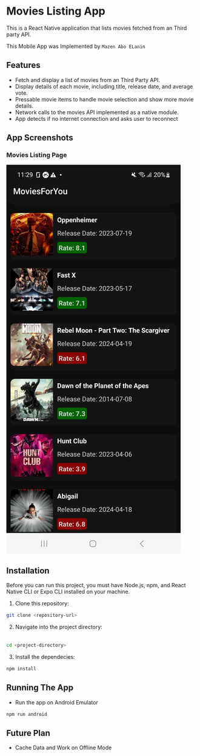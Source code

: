 # Movies Listing App

This is a React Native application that lists movies fetched from an  Third party API.

This Mobile App was Implemented by `Mazen Abo ELanin`

## Features

- Fetch and display a list of movies from an Third Party API.
- Display details of each movie, including title, release date, and average vote.
- Pressable movie items to handle movie selection and show more movie details.
- Network calls to the movies API implemented as a
native module.
- App detects if no internet connection and asks user to reconnect


## App Screenshots

### Movies Listing Page

![alt movie-listing-page](./screenshots/movie-listing-page.jpg)


## Installation

Before you can run this project, you must have Node.js, npm, and React Native CLI or Expo CLI installed on your machine.

1. Clone this repository:

```bash
git clone <repository-url>
```

2. Navigate into the project directory:

```bash

cd <project-directory>
```

3. Install the dependecies:

```bash
npm install
```


## Running The App

- Run the app on Android Emulator

```bash
npm run android
```


## Future Plan

- Cache Data and Work on Offline Mode